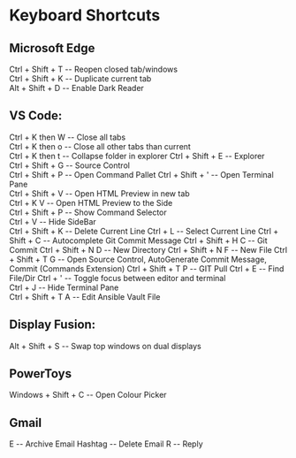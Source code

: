 # Keyboard Shortcuts

## Microsoft Edge  
Ctrl + Shift + T -- Reopen closed tab/windows  
Ctrl + Shift + K -- Duplicate current tab  
Alt + Shift + D -- Enable Dark Reader  

## VS Code:  
Ctrl + K then W -- Close all tabs  
Ctrl + K then o -- Close all other tabs than current  
Ctrl + K then t -- Collapse folder in explorer
Ctrl + Shift + E -- Explorer  
Ctrl + Shift + G -- Source Control  
Ctrl + Shift + P -- Open Command Pallet
Ctrl + Shift + ' -- Open Terminal Pane  
Ctrl + Shift + V -- Open HTML Preview in new tab  
Ctrl + K V -- Open HTML Preview to the Side  
Ctrl + Shift + P -- Show Command Selector  
Ctrl + V -- Hide SideBar  
Ctrl + Shift + K -- Delete Current Line
Ctrl + L -- Select Current Line
Ctrl + Shift + C -- Autocomplete Git Commit Message
Ctrl + Shift + H C -- Git Commit
Ctrl + Shift + N D -- New Directory
Ctrl + Shift + N F -- New File
Ctrl + Shift + T G -- Open Source Control, AutoGenerate Commit Message, Commit (Commands Extension)
Ctrl + Shift + T P -- GIT Pull
Ctrl + E -- Find File/Dir
Ctrl + ' -- Toggle focus between editor and terminal  
Ctrl + J -- Hide Terminal Pane  
Ctrl + Shift + T A -- Edit Ansible Vault File

## Display Fusion:  
Alt + Shift + S -- Swap top windows on dual displays  

## PowerToys
Windows + Shift + C -- Open Colour Picker

## Gmail
E -- Archive Email
Hashtag -- Delete Email
R -- Reply